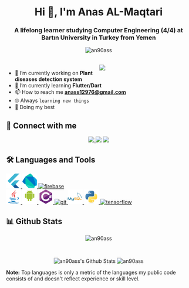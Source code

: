<h1 align="center">Hi 👋, I'm Anas AL-Maqtari</h1>
<h3 align="center">A lifelong learner studying Computer Engineering (4/4) at Bartın University in Turkey from Yemen</h3> 

 


<p align="center">
 <img src="https://komarev.com/ghpvc/?username=an90ass&label=Profile%20views&color=0e75b6&style=flat" alt="an90ass" />
 
 

</p>

<br>
<img align="right" src="https://user-images.githubusercontent.com/63050133/156676671-d5b2e362-97d4-4404-9447-dd71ddfea82f.gif" width = 250px/>

- 🔭 I’m currently working on **Plant diseases detection system**
- 🌱 I’m currently learning **Flutter/Dart**
-   📫 How to reach me **anass12976@gmail.com**
- :nerd_face: Always `learning new things`
- 🐼 Doing my best 
## 📩 Connect with me
<p align="center">
<a href="mailto:anass12976@gmail.com" title="Gmail">
  <img src="https://img.shields.io/badge/gmail-%23F05033.svg?style=for-the-badge&logo=gmail&logoColor=white"/>
</a><a href="https:https://tr-tr.facebook.com/" title="Facebook"><img src="https://img.shields.io/badge/Facebook-%231877F2.svg?style=for-the-badge&logo=Facebook&logoColor=white"/></a>
    <a href="https://www.linkedin.com/in/anas-a-12815124b/" title="LinkedIn"><img src="https://img.shields.io/badge/linkedin-%230077B5.svg?style=for-the-badge&logo=linkedin&logoColor=white"/></a>  
</p>



## 🛠 Languages and Tools
<p align="left">
  <a href="https://flutter.dev" target="_blank" rel="noreferrer"> 
    <img src="https://raw.githubusercontent.com/devicons/devicon/master/icons/flutter/flutter-original.svg" alt="flutter" width="40" height="40"/> 
  </a>
  <a href="https://dart.dev" target="_blank" rel="noreferrer"> 
    <img src="https://raw.githubusercontent.com/devicons/devicon/master/icons/dart/dart-original.svg" alt="dart" width="40" height="40"/> 
  </a>
  <a href="https://firebase.google.com/" target="_blank" rel="noreferrer"> 
    <img src="https://www.vectorlogo.zone/logos/firebase/firebase-icon.svg" alt="firebase" width="40" height="40"/> 
  </a>
  <br>
  <a href="https://www.java.com" target="_blank" rel="noreferrer"> 
    <img src="https://raw.githubusercontent.com/devicons/devicon/master/icons/java/java-original.svg" alt="JAVA" width="40" height="40"/> 
  </a>
  <a href="https://developer.android.com" target="_blank" rel="noreferrer"> 
    <img src="https://raw.githubusercontent.com/devicons/devicon/master/icons/android/android-original-wordmark.svg" alt="android" width="40" height="40"/> 
  </a>
  <a href="https://www.w3schools.com/cs/" target="_blank" rel="noreferrer"> 
    <img src="https://raw.githubusercontent.com/devicons/devicon/master/icons/csharp/csharp-original.svg" alt="csharp" width="40" height="40"/> 
  </a>
  <a href="https://git-scm.com/" target="_blank" rel="noreferrer"> 
    <img src="https://www.vectorlogo.zone/logos/git-scm/git-scm-icon.svg" alt="git" width="40" height="40"/> 
  </a>
  <a href="https://www.mysql.com/" target="_blank" rel="noreferrer"> 
    <img src="https://raw.githubusercontent.com/devicons/devicon/master/icons/mysql/mysql-original-wordmark.svg" alt="mysql" width="40" height="40"/> 
  </a>
  <a href="https://www.python.org" target="_blank" rel="noreferrer"> 
    <img src="https://raw.githubusercontent.com/devicons/devicon/master/icons/python/python-original.svg" alt="python" width="40" height="40"/> 
  </a>
  <a href="https://www.tensorflow.org" target="_blank" rel="noreferrer"> 
    <img src="https://www.vectorlogo.zone/logos/tensorflow/tensorflow-icon.svg" alt="tensorflow" width="40" height="40"/> 
  </a>
</p>


## 📊 Github Stats
<p align="center"><img src="https://github-readme-streak-stats.herokuapp.com/?user=an90ass&theme=tokyonight_duo" alt="an90ass" /></p>
  <br/>
  <p align="center">
	    <img alt="an90ass's Github Stats" src="https://github-readme-stats.vercel.app/api?username=an90ass&show_icons=true&count_private=true&locale=en&theme=tokyonight&layout=compact" height="230px"/></a>
	  <img src="https://github-readme-stats.vercel.app/api/top-langs?username=an90ass&langs_count=10&show_icons=true&locale=en&theme=tokyonight" alt="an90ass" height="230px"/>
<br/>

  <b>Note:</b> Top languages is only a metric of the languages my public code consists of and doesn't reflect experience or skill level.
  </p>



